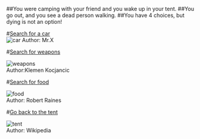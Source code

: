 ##You were camping with your friend and you wake up in your tent. 
##You go out, and you see a dead person walking.
##You have 4 choices, but dying is not an option!

#[Search for a car](cars/cars.md)  
![car](https://upload.wikimedia.org/wikipedia/commons/thumb/f/f5/De_facto_car.svg/794px-De_facto_car.svg.png )
Author: Mr.X

#[Search for weapons](weapons/weapons.md)  

![weapons](https://upload.wikimedia.org/wikipedia/commons/thumb/1/16/Weapon-stub.svg/500px-Weapon-stub.svg.png)  
Author:Klemen Kocjancic

#[Search for food](food/food.md)  

![food](https://c2.staticflickr.com/8/7367/9736120053_6cdddb09bd.jpg)  
Author: Robert Raines

#[Go back to the tent](tent/tent.md)  

![tent](https://upload.wikimedia.org/wikipedia/commons/9/9f/Mosquito_net.jpg)  
Author: Wikipedia